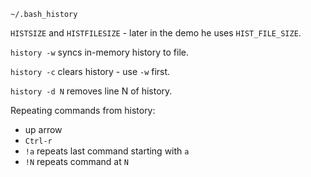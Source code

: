 `~/.bash_history`

`HISTSIZE` and `HISTFILESIZE` - later in the demo he uses `HIST_FILE_SIZE`.

`history -w` syncs in-memory history to file.

`history -c` clears history - use `-w` first.

`history -d N` removes line N of history.

Repeating commands from history:

* up arrow
* `Ctrl-r`
* `!a` repeats last command starting with `a`
* `!N` repeats command at `N`

